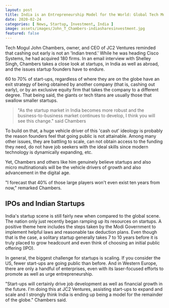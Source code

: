 ```yaml
---
layout: post
title: India is an Entrepreneurship Model for the World: Global Tech Mogul
date: 2020-02-24
categories: [ News, Startup, Investment, India ]
image: assets/images/John_T_Chambers-indiasharesinvestment.jpg
featured: false
---
```

Tech Mogul John Chambers, owner, and CEO of JC2 Ventures reminded that cashing out early is not an 'Indian trend.' While he was heading Cisco Systems, he had acquired 180 firms. In an email interview with Shelley Singh, Chambers takes a close look at startups, in India as well as abroad, and the issues startup founders have to endure.  

60 to 70% of start-ups, regardless of where they are on the globe have an exit strategy of being obtained by another company (that is, cashing out early), or by an exclusive equity firm that takes the company to a different degree. That being said, the giants or tech titans are usually those that swallow smaller startups. 

> "As the startup market in India becomes more robust and the business-to-business market continues to develop, I think you will see this change." said Chambers 

To build on that, a huge vehicle driver of this 'cash out' ideology is probably the reason founders feel that going public is not attainable. 
Among many other issues, they are battling to scale, can not obtain access to the funding they need, do not have job seekers with the ideal skills since modern technology is dynamically expanding, etc. 

Yet, Chambers and others like him genuinely believe startups and also micro multinationals will be the vehicle drivers of growth and also advancement in the digital age.

"I forecast that 40% of those large players won't even exist ten years from now," remarked Chambers.

## IPOs and Indian Startups
India's startup scene is still fairly new when compared to the global scene. The nation only just recently began ramping up its resources on startups. A positive theme here includes the steps taken by the Modi Government to implement helpful laws and reasonable tax deduction plans. Even though that is the case, a solitary startup generally takes 7 to 10 years before it is truly placed to grow headcount and even think of choosing an initial public offering (IPO). 

In general, the biggest challenge for startups is scaling. If you consider the US, fewer start-ups are going public than before. And in Western Europe, there are only a handful of enterprises, even with its laser-focused efforts to promote as well as urge entrepreneurship. 

"Start-ups will certainly drive job development as well as financial growth in the future. I'm doing this at JC2 Ventures, assisting start-ups to expand and scale and I strongly think India is ending up being a model for the remainder of the globe." Chambers said. 
